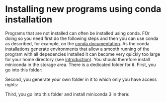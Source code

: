 # Installing new programs using conda installation
Programs that are not installed can often be installed using conda. FOr doing so you need first do the following steps and then you can use conda as described, for example, on the [conda documentation](https://docs.conda.io/en/latest/).
As the conda installations generate environments that allow a smooth running of the program with all depedencies installed it can become very quickly too large for your home directory (see [introduction](Introduction.md)). You should therefore install miniconda in the storage area. There is a dedicated folder for it.
First, you go into this folder:

Second, you generate your own folder in it to which only you have access rights:

Third, you go into this folder and install miniconda 3 in there:


